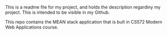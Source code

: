 This is a readme file for my project, and holds the description regardiny my project. This is intended to be visible in my Github.

This repo contains the MEAN stack application that is bult in CS572 Modern Web Applications course.
